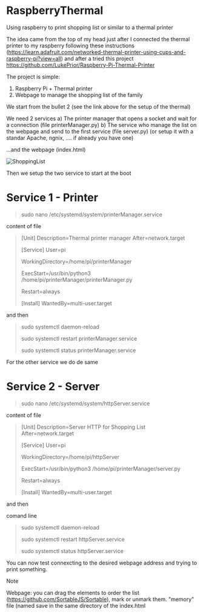 # RaspberryThermal
Using raspberry to print shopping list or similar to a thermal printer

The idea came from the top of my head just after I connected the thermal printer to my raspberry following these instructions (https://learn.adafruit.com/networked-thermal-printer-using-cups-and-raspberry-pi?view=all) and after a tried this project https://github.com/LukePrior/Raspberry-Pi-Thermal-Printer

The project is simple:
1) Raspberry Pi + Thermal printer
2) Webpage to manage the shopping list of the family

We start from the bullet 2 (see the link above for the setup of the thermal)

We need 2 services 
a) The printer manager that opens a socket and wait for a connection (file printerManager.py)
b) The service who manage the list on the webpage and send to the first service (file server.py) (or setup it with a standar Apache, ngnix, .... if already you have one)

...and the webpage (index.html)

![ShoppingList](https://github.com/user-attachments/assets/e1ef263b-2381-4b47-9d55-854a09bfe846)


Then we setup the two service to start at the boot

# Service 1 - Printer 
>sudo nano /etc/systemd/system/printerManager.service

content of file

>[Unit]
>Description=Thermal printer manager
>After=network.target
>
>[Service]
>User=pi
>
>WorkingDirectory=/home/pi/printerManager
>
>ExecStart=/usr/bin/python3 /home/pi/printerManager/printerManager.py
>
>Restart=always
>
>[Install]
>WantedBy=multi-user.target


and then

>sudo systemctl daemon-reload
>
>sudo systemctl restart printerManager.service
>
>sudo systemctl status printerManager.service

For the other service we do de same

# Service 2 - Server
>sudo nano /etc/systemd/system/httpServer.service

content of file
>[Unit]
>Description=Server HTTP for Shopping List
>After=network.target
>
>[Service]
>User=pi
>
>WorkingDirectory=/home/pi/httpServer
>
>ExecStart=/usr/bin/python3 /home/pi/printerManager/server.py
>
>Restart=always
>
>[Install]
>WantedBy=multi-user.target


and then

comand line
>sudo systemctl daemon-reload
>
>sudo systemctl restart httpServer.service
>
>sudo systemctl status httpServer.service

You can now test connexcting to the desired webpage address and trying to print something.

>[!NOTE]
>
>Webpage: you can drag the elements to order the list (https://github.com/SortableJS/Sortable), mark or unmark them.
>"memory" file (named save in the same directory of the index.html



